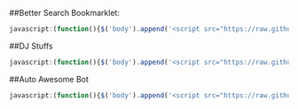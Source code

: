 ##Better Search Bookmarklet: 
```javascript
javascript:(function(){$('body').append('<script src="https://raw.github.com/frankielaguna/Turntable-Bookmarklets/master/bettersearch.js"></script>');})();
```

##DJ Stuffs
```javascript
javascript:(function(){$('body').append('<script src="https://raw.github.com/frankielaguna/Turntable-Bookmarklets/master/quick-dj.js"></script>');})();
```

##Auto Awesome Bot
```javascript
javascript:(function(){$('body').append('<script src="https://raw.github.com/frankielaguna/Turntable-Bookmarklets/master/autoawesome.js"></script>');})();
```